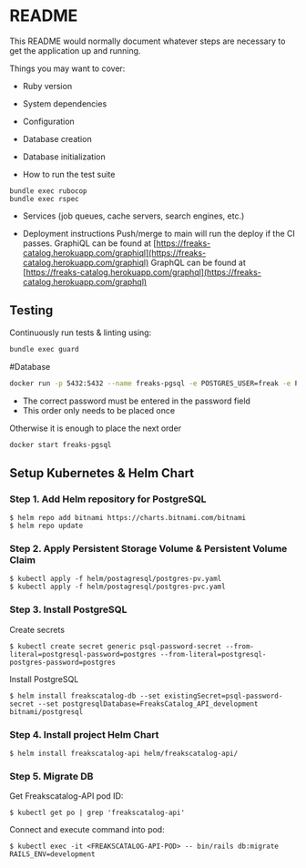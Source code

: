 # README

This README would normally document whatever steps are necessary to get the
application up and running.

Things you may want to cover:

* Ruby version

* System dependencies

* Configuration

* Database creation

* Database initialization

* How to run the test suite
```
bundle exec rubocop
bundle exec rspec
```

* Services (job queues, cache servers, search engines, etc.)

* Deployment instructions
Push/merge to main will run the deploy if the CI passes.
GraphiQL can be found at [https://freaks-catalog.herokuapp.com/graphiql](https://freaks-catalog.herokuapp.com/graphiql)
GraphQL can be found at [https://freaks-catalog.herokuapp.com/graphql](https://freaks-catalog.herokuapp.com/graphql)

## Testing

Continuously run tests & linting using:

```bash
bundle exec guard
```
#Database

```bash
docker run -p 5432:5432 --name freaks-pgsql -e POSTGRES_USER=freak -e POSTGRES_PASSWORD=password -e POSTGRES_DB=freakscatalog -d postgres:13.1-alpine
```

* The correct password must be entered in the password field
* This order only needs to be placed once


Otherwise it is enough to place the next order


```bash
docker start freaks-pgsql
```

## Setup Kubernetes & Helm Chart

### Step 1. Add Helm repository for PostgreSQL
```
$ helm repo add bitnami https://charts.bitnami.com/bitnami
$ helm repo update
```

### Step 2. Apply Persistent Storage Volume & Persistent Volume Claim

```
$ kubectl apply -f helm/postagresql/postgres-pv.yaml
$ kubectl apply -f helm/postagresql/postgres-pvc.yaml
```

### Step 3. Install PostgreSQL
Create secrets
```
$ kubectl create secret generic psql-password-secret --from-literal=postgresql-password=postgres --from-literal=postgresql-postgres-password=postgres
```
Install PostgreSQL
```
$ helm install freakscatalog-db --set existingSecret=psql-password-secret --set postgresqlDatabase=FreaksCatalog_API_development bitnami/postgresql
```

### Step 4. Install project Helm Chart
```
$ helm install freakscatalog-api helm/freakscatalog-api/
```
### Step 5. Migrate DB
Get Freakscatalog-API pod ID:
```
$ kubectl get po | grep 'freakscatalog-api'
```

Connect and execute command into pod:
``` 
$ kubectl exec -it <FREAKSCATALOG-API-POD> -- bin/rails db:migrate RAILS_ENV=development
```
